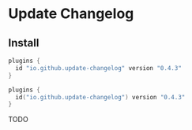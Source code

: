 # Update Changelog

## Install

```groovy
plugins {
  id "io.github.update-changelog" version "0.4.3"
}
```
```kotlin
plugins {
  id("io.github.update-changelog") version "0.4.3"
}
```

TODO